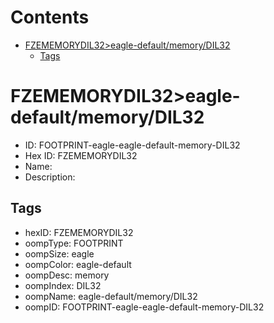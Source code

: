 



Contents
========

* [FZEMEMORYDIL32>eagle-default/memory/DIL32](#fzememorydil32eagle-defaultmemorydil32)
	* [Tags](#tags)

# FZEMEMORYDIL32>eagle-default/memory/DIL32

- ID: FOOTPRINT-eagle-eagle-default-memory-DIL32
- Hex ID: FZEMEMORYDIL32
- Name: 
- Description: 

## Tags

- hexID: FZEMEMORYDIL32
- oompType: FOOTPRINT
- oompSize: eagle
- oompColor: eagle-default
- oompDesc: memory
- oompIndex: DIL32
- oompName: eagle-default/memory/DIL32
- oompID: FOOTPRINT-eagle-eagle-default-memory-DIL32
